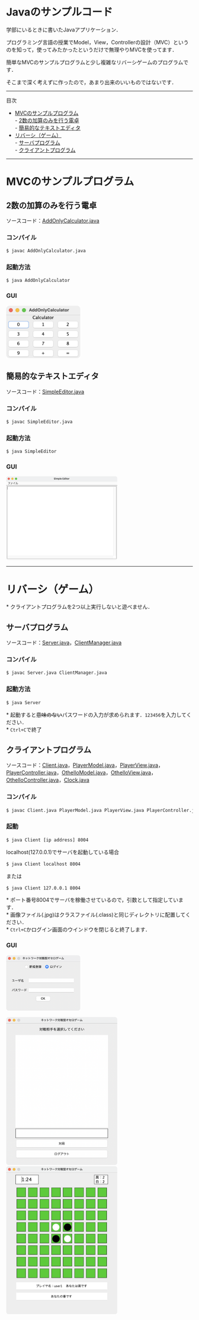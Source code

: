 # Javaのサンプルコード

学部にいるときに書いたJavaアプリケーション．

プログラミング言語の授業でModel，View，Controllerの設計（MVC）というのを知って，使ってみたかったというだけで無理やりMVCを使ってます．

簡単なMVCのサンプルプログラムと少し複雑なリバーシゲームのプログラムです．

そこまで深く考えずに作ったので，あまり出来のいいものではないです．

---

目次

* [MVCのサンプルプログラム](#mvcのサンプルプログラム)  
    \- [2数の加算のみを行う電卓](#2数の加算のみを行う電卓)  
    \- [簡易的なテキストエディタ](#簡易的なテキストエディタ)  
* [リバーシ（ゲーム）](#リバーシゲーム)  
    \- [サーバプログラム](#サーバプログラム)  
    \- [クライアントプログラム](#クライアントプログラム)

---

# MVCのサンプルプログラム

## 2数の加算のみを行う電卓

ソースコード：[AddOnlyCalculator.java](mvc_samples/AddOnlyCalculator.java)

### コンパイル

```bash
$ javac AddOnlyCalculator.java
```

### 起動方法

```bash
$ java AddOnlyCalculator
```

### GUI

<img src="images/calculator.png" width="200mm"> 

## 簡易的なテキストエディタ

ソースコード：[SimpleEditor.java](mvc_samples/SimpleEditor.java)

### コンパイル

```bash
$ javac SimpleEditor.java
```

### 起動方法

```bash
$ java SimpleEditor
```

### GUI

<img src="images/editor.png" width="300mm"> 

---

# リバーシ（ゲーム）

\* クライアントプログラムを2つ以上実行しないと遊べません．

## サーバプログラム

ソースコード：[Server.java](othello_game/Server.java)，[ClientManager.java](othello_game/ClientManager.java)

### コンパイル

```bash
$ javac Server.java ClientManager.java
```

### 起動方法

```bash
$ java Server
```

\* 起動すると~~意味のない~~パスワードの入力が求められます．`123456`を入力してください．  
\* `Ctrl+C`で終了

## クライアントプログラム

ソースコード：[Client.java](othello_game/Client.java)，[PlayerModel.java](othello_game/PlayerModel.java)，[PlayerView.java](othello_game/PlayerView.java)，[PlayerController.java](othello_game/PlayerController.java)，[OthelloModel.java](othello_game/OthelloModel.java)，[OthelloView.java](othello_game/OthelloView.java)，[OthelloController.java](othello_game/OthelloController.java)，[Clock.java](othello_game/Clock.java)

### コンパイル

```bash
$ javac Client.java PlayerModel.java PlayerView.java PlayerController.java OthelloModel.java OthelloView.java OthelloController.java Clock.java
```

### 起動

```bash
$ java Client [ip address] 8004
```

localhost(127.0.0.1)でサーバを起動している場合

```bash
$ java Client localhost 8004
```

または

```bash
$ java Client 127.0.0.1 8004
```

\* ポート番号8004でサーバを稼働させているので，引数として指定しています．  
\* 画像ファイル(.jpg)はクラスファイル(.class)と同じディレクトリに配置してください．  
\* `Ctrl+C`かログイン画面のウインドウを閉じると終了します．

### GUI

<img src="images/login.png" width="200mm">

<img src="images/room.png" width="300mm"> <img src="images/match.png" width="300mm">

